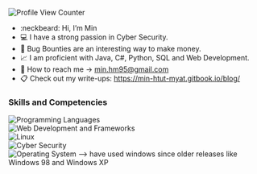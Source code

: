 ![Profile View Counter](https://komarev.com/ghpvc/?username=Gh0ULSS)

- :neckbeard: Hi, I’m Min
- :computer: I have a strong passion in Cyber Security.
- 👀 Bug Bounties are an interesting way to make money. 
- :chart_with_upwards_trend: I am proficient with Java, C#, Python, SQL and Web Development.
- :email: How to reach me -> min.hm95@gmail.com
- :clipboard: Check out my write-ups: https://min-htut-myat.gitbook.io/blog/

### Skills and Competencies

![Programming Languages](https://img.shields.io/badge/Programming%20Languages-Java%20|%20C++%20|%20C%23%20|%20Kotlin%20|%20Python-blue) <br>
![Web Development and Frameworks](https://img.shields.io/badge/Web%20Development%20and%20Frameworks-HTML%20|%20CSS%20|%20JavaScript%20|%20ASP.NET%20|%20React-blue) <br>
![Linux](https://img.shields.io/badge/Linux-Kali%20Linux%20|%20Ubuntu-blue) <br>
![Cyber Security](https://img.shields.io/badge/Cyber%20Security%20-Bash%20Scripting%20|%20Blue%20Teaming%20Tools%20|%20Red%20Teaming%20Tools%20|%20Python-blue) <br>
![Operating System](https://img.shields.io/badge/Operating%20System-Windows-blue) --> have used windows since older releases like Windows 98 and Windows XP
